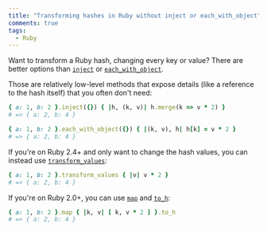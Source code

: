 ```yaml
---
title: "Transforming hashes in Ruby without inject or each_with_object"
comments: true
tags:
  - Ruby
---
```


Want to transform a Ruby hash, changing every key or value? There are better options than [`inject`](http://ruby-doc.org/core-2.4.1/Enumerable.html#method-i-inject) or [`each_with_object`](http://ruby-doc.org/core-2.4.1/Enumerable.html#method-i-each_with_object).

Those are relatively low-level methods that expose details (like a reference to the hash itself) that you often don't need:

``` ruby inject.rb
{ a: 1, b: 2 }.inject({}) { |h, (k, v)| h.merge(k => v * 2) }
# => { a: 2, b: 4 }
```

``` ruby each_with_object.rb
{ a: 1, b: 2 }.each_with_object({}) { |(k, v), h| h[k] = v * 2 }
# => { a: 2, b: 4 }
```

If you're on Ruby 2.4+ and only want to change the hash values, you can instead use [`transform_values`](http://ruby-doc.org/core-2.4.1/Hash.html#method-i-transform_values):

``` ruby transform_values.rb
{ a: 1, b: 2 }.transform_values { |v| v * 2 }
# => { a: 2, b: 4 }
```

If you're on Ruby 2.0+, you can use [`map`](http://ruby-doc.org/core-2.4.1/Enumerable.html#method-i-map) and [`to_h`](http://ruby-doc.org/core-2.4.1/Array.html#method-i-to_h):

``` ruby map_and_to_h.rb
{ a: 1, b: 2 }.map { |k, v| [ k, v * 2 ] }.to_h
# => { a: 2, b: 4 }
```
